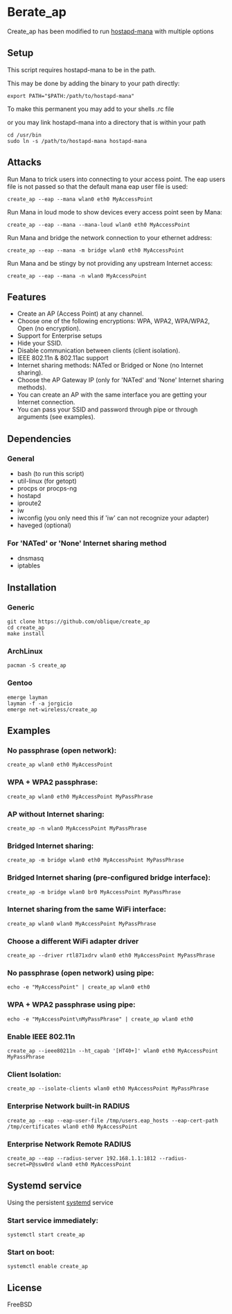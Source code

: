# Berate_ap 
Create_ap has been modified to run [hostapd-mana](https://github.com/sensepost/hostapd-mana) with multiple options

## Setup
This script requires hostapd-mana to be in the path.

This may be done by adding the binary to your path directly:
```
export PATH="$PATH:/path/to/hostapd-mana"
```
To make this permanent you may add to your shells .rc file

or you may link hostapd-mana into a directory that is within your path
```
cd /usr/bin
sudo ln -s /path/to/hostapd-mana hostapd-mana
```

## Attacks

Run Mana to trick users into connecting to your access point. The eap users file is not passed so that the default mana eap user file is used: 

    create_ap --eap --mana wlan0 eth0 MyAccessPoint 

Run Mana in loud mode to show devices every access point seen by Mana:

    create_ap --eap --mana --mana-loud wlan0 eth0 MyAccessPoint 

Run Mana and bridge the network connection to your ethernet address: 

    create_ap --eap --mana -m bridge wlan0 eth0 MyAccessPoint 

Run Mana and be stingy by not providing any upstream Internet access:

    create_ap --eap --mana -n wlan0 MyAccessPoint  

<!--Run Mana and host one of each network type to catch as many people as possible.

    create_ap --trifecta --mana wlan0 eth0 MyAccessPoint -->

## Features
* Create an AP (Access Point) at any channel.
* Choose one of the following encryptions: WPA, WPA2, WPA/WPA2, Open (no encryption).
* Support for Enterprise setups
* Hide your SSID.
* Disable communication between clients (client isolation).
* IEEE 802.11n & 802.11ac support
* Internet sharing methods: NATed or Bridged or None (no Internet sharing).
* Choose the AP Gateway IP (only for 'NATed' and 'None' Internet sharing methods).
* You can create an AP with the same interface you are getting your Internet connection.
* You can pass your SSID and password through pipe or through arguments (see examples).


## Dependencies
### General
* bash (to run this script)
* util-linux (for getopt)
* procps or procps-ng
* hostapd
* iproute2
* iw
* iwconfig (you only need this if 'iw' can not recognize your adapter)
* haveged (optional)

### For 'NATed' or 'None' Internet sharing method
* dnsmasq
* iptables


## Installation
### Generic
    git clone https://github.com/oblique/create_ap
    cd create_ap
    make install

### ArchLinux
    pacman -S create_ap

### Gentoo
    emerge layman
    layman -f -a jorgicio
    emerge net-wireless/create_ap

## Examples
### No passphrase (open network):
    create_ap wlan0 eth0 MyAccessPoint

### WPA + WPA2 passphrase:
    create_ap wlan0 eth0 MyAccessPoint MyPassPhrase

### AP without Internet sharing:
    create_ap -n wlan0 MyAccessPoint MyPassPhrase

### Bridged Internet sharing:
    create_ap -m bridge wlan0 eth0 MyAccessPoint MyPassPhrase

### Bridged Internet sharing (pre-configured bridge interface):
    create_ap -m bridge wlan0 br0 MyAccessPoint MyPassPhrase

### Internet sharing from the same WiFi interface:
    create_ap wlan0 wlan0 MyAccessPoint MyPassPhrase

### Choose a different WiFi adapter driver
    create_ap --driver rtl871xdrv wlan0 eth0 MyAccessPoint MyPassPhrase

### No passphrase (open network) using pipe:
    echo -e "MyAccessPoint" | create_ap wlan0 eth0

### WPA + WPA2 passphrase using pipe:
    echo -e "MyAccessPoint\nMyPassPhrase" | create_ap wlan0 eth0

### Enable IEEE 802.11n
    create_ap --ieee80211n --ht_capab '[HT40+]' wlan0 eth0 MyAccessPoint MyPassPhrase

### Client Isolation:
    create_ap --isolate-clients wlan0 eth0 MyAccessPoint MyPassPhrase

### Enterprise Network built-in RADIUS
    create_ap --eap --eap-user-file /tmp/users.eap_hosts --eap-cert-path /tmp/certificates wlan0 eth0 MyAccessPoint 

### Enterprise Network Remote RADIUS
    create_ap --eap --radius-server 192.168.1.1:1812 --radius-secret=P@ssw0rd wlan0 eth0 MyAccessPoint

## Systemd service
Using the persistent [systemd](https://wiki.archlinux.org/index.php/systemd#Basic_systemctl_usage) service
### Start service immediately:
    systemctl start create_ap

### Start on boot:
    systemctl enable create_ap


## License
FreeBSD
